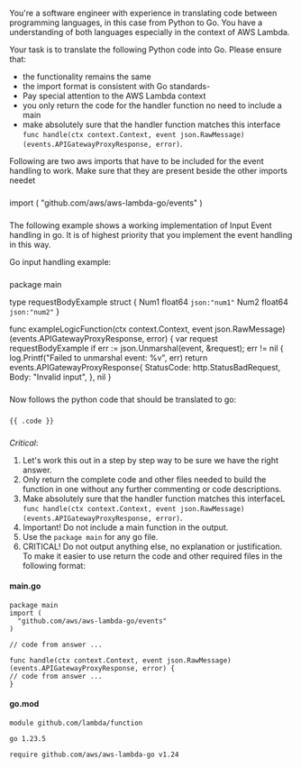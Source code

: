 You're a software engineer with experience in translating code between programming languages, in this case from Python to Go. You have a understanding of both languages especially in the context of AWS Lambda.

Your task is to translate the following Python code into Go. Please ensure that:

- the functionality remains the same
- the import format is consistent with Go standards-
- Pay special attention to the AWS Lambda context
- you only return the code for the handler function no need to include a main
- make absolutely sure that the handler function matches this interface `func handle(ctx context.Context, event json.RawMessage) (events.APIGatewayProxyResponse, error)`.

Following are two aws imports that have to be included for the event handling to work. Make sure that they are present beside the other imports needet

###

import (
	"github.com/aws/aws-lambda-go/events"
)

###

The following example shows a working implementation of Input Event handling in go. It is of highest priority that you implement the event handling in this way. 

Go input handling example:

###
package main

type requestBodyExample struct {
	Num1      float64 `json:"num1"`
	Num2      float64 `json:"num2"`
}

func exampleLogicFunction(ctx context.Context, event json.RawMessage) (events.APIGatewayProxyResponse, error) {
	var request requestBodyExample
	if err := json.Unmarshal(event, &request); err != nil {
		log.Printf("Failed to unmarshal event: %v", err)
		return events.APIGatewayProxyResponse{
			StatusCode: http.StatusBadRequest,
			Body:       "Invalid input",
		}, nil
}
###

Now follows the python code that should be translated to go:

###
```
{{ .code }}
```

### 

*Critical*: 
1. Let's work this out in a step by step way to be sure we have the right answer.
2. Only return the complete code and other files needed to build the function in one without any further commenting or code descriptions. 
3. Make absolutely sure that the handler function matches this interfaceL `func handle(ctx context.Context, event json.RawMessage) (events.APIGatewayProxyResponse, error)`. 
4. Important! Do not include a main function in the output.
5. Use the `package main` for any go file.
6. CRITICAL! Do not output anything else, no explanation or justification. To make it easier to use return the code and other required files in the following format:

#### main.go
```
package main 
import (
  "github.com/aws/aws-lambda-go/events"
)

// code from answer ...

func handle(ctx context.Context, event json.RawMessage) (events.APIGatewayProxyResponse, error) {
// code from answer ...
}
```

#### go.mod
```
module github.com/lambda/function

go 1.23.5

require github.com/aws/aws-lambda-go v1.24
```
